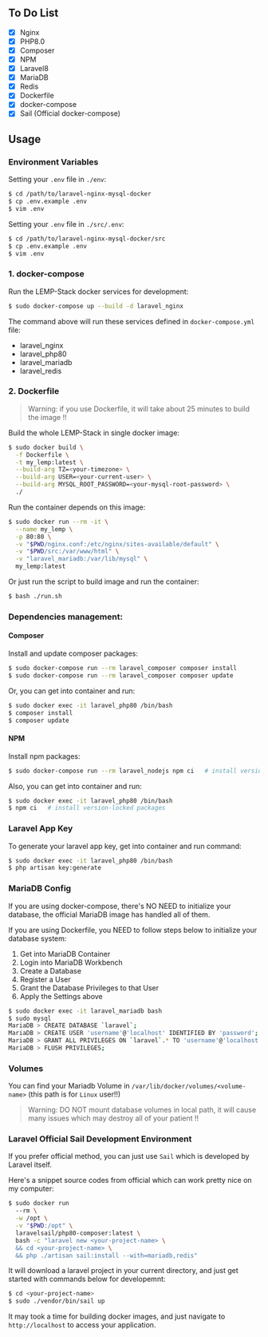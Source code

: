 ## To Do List

- [x] Nginx
- [x] PHP8.0
- [x] Composer
- [x] NPM
- [x] Laravel8
- [x] MariaDB
- [x] Redis
- [x] Dockerfile
- [x] docker-compose
- [x] Sail (Official docker-compose)

## Usage

### Environment Variables

Setting your `.env` file in `./env`:

```bash
$ cd /path/to/laravel-nginx-mysql-docker
$ cp .env.example .env
$ vim .env
```

Setting your `.env` file in `./src/.env`:

```bash
$ cd /path/to/laravel-nginx-mysql-docker/src
$ cp .env.example .env
$ vim .env
```

### 1. docker-compose

Run the LEMP-Stack docker services for development:

```bash
$ sudo docker-compose up --build -d laravel_nginx
```

The command above will run these services defined in `docker-compose.yml` file:

- laravel_nginx
- laravel_php80
- laravel_mariadb
- laravel_redis

### 2. Dockerfile

> Warning: if you use Dockerfile, it will take about 25 minutes to build the image !!

Build the whole LEMP-Stack in single docker image:

```bash
$ sudo docker build \
  -f Dockerfile \
  -t my_lemp:latest \
  --build-arg TZ=<your-timezone> \
  --build-arg USER=<your-current-user> \
  --build-arg MYSQL_ROOT_PASSWORD=<your-mysql-root-password> \
  ./
```

Run the container depends on this image:

```bash
$ sudo docker run --rm -it \
  --name my_lemp \
  -p 80:80 \
  -v "$PWD/nginx.conf:/etc/nginx/sites-available/default" \
  -v "$PWD/src:/var/www/html" \
  -v "laravel_mariadb:/var/lib/mysql" \
  my_lemp:latest
```

Or just run the script to build image and run the container:

```bash
$ bash ./run.sh
```

### Dependencies management:

#### Composer

Install and update composer packages:

```bash
$ sudo docker-compose run --rm laravel_composer composer install
$ sudo docker-compose run --rm laravel_composer composer update
```

Or, you can get into container and run:

```bash
$ sudo docker exec -it laravel_php80 /bin/bash
$ composer install
$ composer update
```

#### NPM

Install npm packages:

```bash
$ sudo docker-compose run --rm laravel_nodejs npm ci   # install version-locked packages
```

Also, you can get into container and run:

```bash
$ sudo docker exec -it laravel_php80 /bin/bash
$ npm ci   # install version-locked packages
```

### Laravel App Key

To generate your laravel app key, get into container and run command:

```bash
$ sudo docker exec -it laravel_php80 /bin/bash
$ php artisan key:generate
```

### MariaDB Config

If you are using docker-compose, there's NO NEED to initialize your database, the official MariaDB image has handled all of them.

If you are using Dockerfile, you NEED to follow steps below to initialize your database system:

1. Get into MariaDB Container
2. Login into MariaDB Workbench
3. Create a Database
4. Register a User
5. Grant the Database Privileges to that User
6. Apply the Settings above

```bash
$ sudo docker exec -it laravel_mariadb bash
$ sudo mysql
MariaDB > CREATE DATABASE `laravel`;
MariaDB > CREATE USER 'username'@'localhost' IDENTIFIED BY 'password';
MariaDB > GRANT ALL PRIVILEGES ON `laravel`.* TO 'username'@'localhost';
MariaDB > FLUSH PRIVILEGES;
```

### Volumes

You can find your Mariadb Volume in `/var/lib/docker/volumes/<volume-name>` (this path is for `Linux` user!!)

> Warning: DO NOT mount database volumes in local path, it will cause many issues which may destroy all of your patient !!

### Laravel Official Sail Development Environment

If you prefer official method, you can just use `Sail` which is developed by Laravel itself.

Here's a snippet source codes from official which can work pretty nice on my computer:

```bash
$ sudo docker run
  --rm \
  -w /opt \
  -v "$PWD:/opt" \
  laravelsail/php80-composer:latest \
  bash -c "laravel new <your-project-name> \
  && cd <your-project-name> \
  && php ./artisan sail:install --with=mariadb,redis"
```

It will download a laravel project in your current directory, and just get started with commands below for developemnt:

```bash
$ cd <your-project-name>
$ sudo ./vendor/bin/sail up
```

It may took a time for building docker images, and just navigate to `http://localhost` to access your application.
